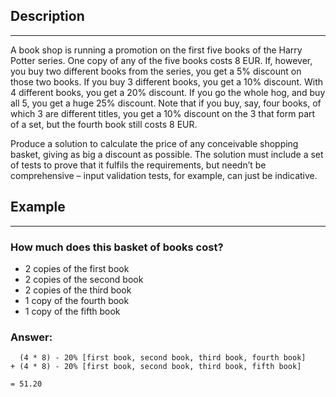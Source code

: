 ## Description 
-----------------------------
A book shop is running a promotion on the first five books of the Harry Potter series. One copy of any of the five books costs 8 EUR. If, however, you buy two different books from the series, you get a 5% discount on those two books. If you buy 3 different books, you get a 10% discount. With 4 different books, you get a 20% discount. If you go the whole hog, and buy all 5, you get a huge 25% discount. Note that if you buy, say, four books, of which 3 are different titles, you get a 10% discount on the 3 that form part of a set, but the fourth book still costs 8 EUR. 

Produce a solution to calculate the price of any conceivable shopping basket, giving as big a discount as possible. The solution must include a set of tests to prove that it fulfils the requirements, but needn’t be comprehensive – input validation tests, for example, can just be indicative. 

## Example 
-----------------------------
### How much does this basket of books cost? 

- 2 copies of the first book 
- 2 copies of the second book 
- 2 copies of the third book 
- 1 copy of the fourth book 
- 1 copy of the fifth book 

### Answer: 

```
  (4 * 8) - 20% [first book, second book, third book, fourth book] 
+ (4 * 8) - 20% [first book, second book, third book, fifth book] 

= 51.20 
```
